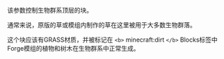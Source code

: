 该参数控制生物群系顶层的块。

通常来说，原版的草或模组内制作的草在这里被用于大多数生物群落。

这个块应该有GRASS材质，并被标记在 `<b>` minecraft:dirt `</b>` Blocks标签中
Forge模组的植物和树木在生物群系中正常生成。
